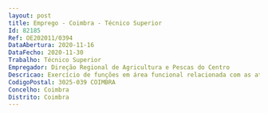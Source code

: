 ```yaml
--- 
layout: post
title: Emprego - Coimbra - Técnico Superior
Id: 82185
Ref: OE202011/0394
DataAbertura: 2020-11-16
DataFecho: 2020-11-30
Trabalho: Técnico Superior
Empregador: Direção Regional de Agricultura e Pescas do Centro
Descricao: Exercício de funções em área funcional relacionada com as atividades de horticultura do Centro Experimental do Baixo Mondego.
CodigoPostal: 3025-039 COIMBRA
Concelho: Coimbra
Distrito: Coimbra
--- 
```

